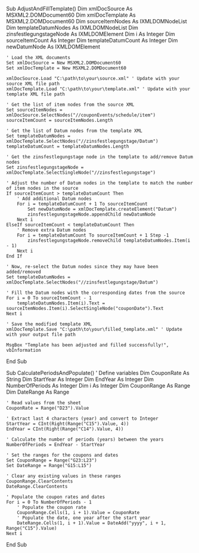Sub AdjustAndFillTemplate()
    Dim xmlDocSource As MSXML2.DOMDocument60
    Dim xmlDocTemplate As MSXML2.DOMDocument60
    Dim sourceItemNodes As IXMLDOMNodeList
    Dim templateDatumNodes As IXMLDOMNodeList
    Dim zinsfestlegungstageNode As IXMLDOMElement
    Dim i As Integer
    Dim sourceItemCount As Integer
    Dim templateDatumCount As Integer
    Dim newDatumNode As IXMLDOMElement
    
    ' Load the XML documents
    Set xmlDocSource = New MSXML2.DOMDocument60
    Set xmlDocTemplate = New MSXML2.DOMDocument60
    
    xmlDocSource.Load "C:\path\to\your\source.xml" ' Update with your source XML file path
    xmlDocTemplate.Load "C:\path\to\your\template.xml" ' Update with your template XML file path
    
    ' Get the list of item nodes from the source XML
    Set sourceItemNodes = xmlDocSource.SelectNodes("//couponEvents/schedule/item")
    sourceItemCount = sourceItemNodes.Length
    
    ' Get the list of Datum nodes from the template XML
    Set templateDatumNodes = xmlDocTemplate.SelectNodes("//zinsfestlegungstage/Datum")
    templateDatumCount = templateDatumNodes.Length
    
    ' Get the zinsfestlegungstage node in the template to add/remove Datum nodes
    Set zinsfestlegungstageNode = xmlDocTemplate.SelectSingleNode("//zinsfestlegungstage")
    
    ' Adjust the number of Datum nodes in the template to match the number of item nodes in the source
    If sourceItemCount > templateDatumCount Then
        ' Add additional Datum nodes
        For i = templateDatumCount + 1 To sourceItemCount
            Set newDatumNode = xmlDocTemplate.createElement("Datum")
            zinsfestlegungstageNode.appendChild newDatumNode
        Next i
    ElseIf sourceItemCount < templateDatumCount Then
        ' Remove extra Datum nodes
        For i = templateDatumCount To sourceItemCount + 1 Step -1
            zinsfestlegungstageNode.removeChild templateDatumNodes.Item(i - 1)
        Next i
    End If
    
    ' Now, re-select the Datum nodes since they may have been added/removed
    Set templateDatumNodes = xmlDocTemplate.SelectNodes("//zinsfestlegungstage/Datum")
    
    ' Fill the Datum nodes with the corresponding dates from the source
    For i = 0 To sourceItemCount - 1
        templateDatumNodes.Item(i).Text = sourceItemNodes.Item(i).SelectSingleNode("couponDate").Text
    Next i
    
    ' Save the modified template XML
    xmlDocTemplate.Save "C:\path\to\your\filled_template.xml" ' Update with your output file path
    
    MsgBox "Template has been adjusted and filled successfully!", vbInformation
End Sub










Sub CalculatePeriodsAndPopulate()
    ' Define variables
    Dim CouponRate As String
    Dim StartYear As Integer
    Dim EndYear As Integer
    Dim NumberOfPeriods As Integer
    Dim i As Integer
    Dim CouponRange As Range
    Dim DateRange As Range

    ' Read values from the sheet
    CouponRate = Range("D23").Value
    
    ' Extract last 4 characters (year) and convert to Integer
    StartYear = CInt(Right(Range("C15").Value, 4))
    EndYear = CInt(Right(Range("C14").Value, 4))
    
    ' Calculate the number of periods (years) between the years
    NumberOfPeriods = EndYear - StartYear
    
    ' Set the ranges for the coupons and dates
    Set CouponRange = Range("G23:L23")
    Set DateRange = Range("G15:L15")
    
    ' Clear any existing values in these ranges
    CouponRange.ClearContents
    DateRange.ClearContents
    
    ' Populate the coupon rates and dates
    For i = 0 To NumberOfPeriods - 1
        ' Populate the coupon rate
        CouponRange.Cells(1, i + 1).Value = CouponRate
        ' Populate the date, one year after the start year
        DateRange.Cells(1, i + 1).Value = DateAdd("yyyy", i + 1, Range("C15").Value)
    Next i
End Sub

